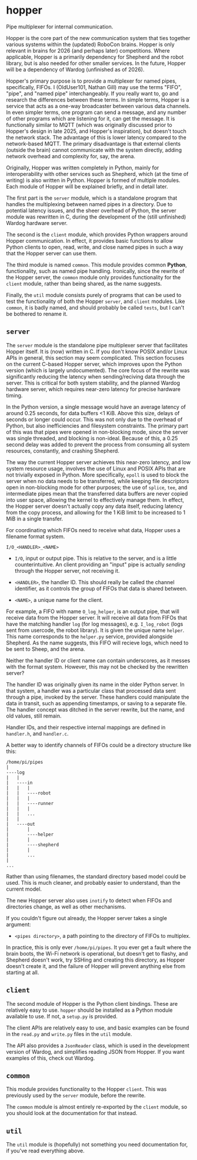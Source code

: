 # hopper

Pipe multiplexer for internal communication.

Hopper is the core part of the new communication system that ties together
various systems within the (updated) RoboCon brains. Hopper is only relevant
in brains for 2026 (and perhaps later) competitions. Where applicable, Hopper
is a primarily dependency for Shepherd and the robot library, but is also
needed for other smaller services. In the future, Hopper will be a dependency
of Wardog (unfinished as of 2026).

Hopper's primary purpose is to provide a multiplexer for named pipes,
specifically, FIFOs. I (OldUser101, Nathan Gill) may use the terms
"FIFO", "pipe", and "named pipe" interchangeably. If you really want to,
go and research the differences between these terms. In simple terms,
Hopper is a service that acts as a one-way broadcaster between various
data channels. In even simpler terms, one program can send a message, and
any number of other programs which are listening for it, can get the message.
It is functionally similar to MQTT (which was originally discussed prior to
Hopper's design in late 2025, and Hopper's inspiration), but doesn't touch
the network stack. The advantage of this is lower latency compared to the
network-based MQTT. The primary disadvantage is that external clients
(outside the brain) cannot communicate with the system directly, adding
network overhead and complexity for, say, the arena.

Originally, Hopper was written completely in Python, mainly for
interoperability with other services such as Shepherd, which (at the time of
writing) is also written in Python. Hopper is formed of multiple modules.
Each module of Hopper will be explained briefly, and in detail later.

The first part is the `server` module, which is a standalone program
that handles the multiplexing between named pipes in a directory. Due to
potential latency issues, and the sheer overhead of Python, the server module
was rewritten in C, during the development of the (still unfinished) Wardog
hardware server.

The second is the `client` module, which provides Python wrappers around Hopper
communication. In effect, it provides basic functions to allow Python clients
to open, read, write, and close named pipes in such a way that the Hopper
server can use them.

The third module is named `common`. This module provides common **Python**,
functionality, such as named pipe handling. Ironically, since the rewrite of
the Hopper server, the `common` module only provides functionality for the
`client` module, rather than being shared, as the name suggests.

Finally, the `util` module consists purely of programs that can be used to
test the functionality of both the Hopper `server`, and `client` modules.
Like `common`, it is badly named, and should probably be called `tests`,
but I can't be bothered to rename it.

## `server`

The `server` module is the standalone pipe multiplexer server that facilitates
Hopper itself. It is (now) written in C. If you don't know POSIX and/or Linux
APIs in general, this section may seem complicated. This section focuses on the
current C-based Hopper server, which improves upon the Python version (which is
largely undocumented). The core focus of the rewrite was significantly reducing
the latency when sending/reciving data through the server. This is critical for
both system stability, and the planned Wardog hardware server, which requires
near-zero latency for precise hardware timing.

In the Python version,
a single message would have an average latency of around 0.25 seconds, for
data buffers <1 KiB. Above this size, delays of seconds or longer could occur.
This was not only due to the overhead of Python, but also inefficiencies and
filesystem constraints. The primary part of this was that pipes were opened
in non-blocking mode, since the server was single threaded, and blocking is
non-ideal. Because of this, a 0.25 second delay was added to prevent the
process from consuming all system resources, constantly, and crashing Shepherd.

The way the current Hopper server achieves this near-zero latency, and low
system resource usage, involves the use of Linux and POSIX APIs that are not
trivially exposed in Python. More specifically, `epoll` is used to block
the server when no data needs to be transferred, while keeping file descriptors
open in non-blocking mode for other purposes; the use of `splice`, `tee`, and
intermediate pipes mean that the transferred data buffers are never copied
into user space, allowing the kernel to effectively manage them. In effect,
the Hopper server doesn't actually copy any data itself, reducing latency
from the copy process, and allowing for the 1 KiB limit to be increased to
1 MiB in a single transfer.

For coordinating which FIFOs need to receive what data, Hopper uses a filename
format system.

`I/O_<HANDLER>_<NAME>`

- `I/O`, input or output pipe. This is relative to the server, and is a little
counterintuitive. An client providing an "input" pipe is actually *sending*
through the Hopper server, not receiving it.

- `<HANDLER>`, the handler ID. This should really be called the channel
identifier, as it controls the group of FIFOs that data is shared between.

- `<NAME>`, a unique name for the client.

For example, a FIFO with name `O_log_helper`, is an output pipe, that will
receive data from the Hopper server. It will receive all data from FIFOs that
have the matching handler `log` (for log messages), e.g. `I_log_robot` (logs
sent from usercode, the robot library). It is given the unique name `helper`.
This name corresponds to the `helper.py` service, provided alongside Shepherd.
As the name suggests, this FIFO will recieve logs, which need to be sent to
Sheep, and the arena.

Neither the handler ID or client name can contain underscores, as it messes
with the format system. However, this may not be checked by the rewritten
server?

The handler ID was originally given its name in the older Python server.
In that system, a handler was a particular class that processed data
sent through a pipe, invoked by the server. These handlers could manipulate
the data in transit, such as appending timestamps, or saving to a separate
file. The handler concept was ditched in the server rewrite, but the name,
and old values, still remain.

Handler IDs, and their respective internal mappings are defined in
`handler.h`, and `handler.c`.

A better way to identify channels of FIFOs could be a directory structure
like this:

```
/home/pi/pipes
|
----log
|   |
|   ----in
|   |   |
|   |   ----robot
|   |   |
|   |   ----runner
|   |   |
|   |   ...
|   |
|   ----out
|       |
|       ----helper
|       |
|       ----shepherd
|       |
|       ...
|
...
```

Rather than using filenames, the standard directory based model could be used.
This is much cleaner, and probably easier to understand, than the current
model.

The new Hopper server also uses `inotify` to detect when FIFOs and directories
change, as well as other mechanisms.

If you couldn't figure out already, the Hopper server takes a single argument:

- `<pipes directory>`, a path pointing to the directory of FIFOs to multiplex.

In practice, this is only ever `/home/pi/pipes`. It you ever get a fault where
the brain boots, the Wi-Fi network is operational, but doesn't get to flashy,
and Shepherd doesn't work, try SSHing and creating this directory, as
Hopper doesn't create it, and the failure of Hopper will prevent anything else
from starting at all.

## `client`

The second module of Hopper is the Python client bindings. These are relatively
easy to use. `hopper` should be installed as a Python module available to
use. If not, a `setup.py` is provided.

The client APIs are relatively easy to use, and basic examples can be found in
the `read.py` and `write.py` files in the `util` module.

The API also provides a `JsonReader` class, which is used in the development
version of Wardog, and simplifies reading JSON from Hopper. If you want
examples of this, check out Wardog.

## `common`

This module provides functionality to the Hopper `client`. This was previously
used by the `server` module, before the rewrite.

The `common` module is almost entirely re-exported by the `client` module,
so you should look at the documentation for that instead.

## `util`

The `util` module is (hopefully) not something you need documentation for, if
you've read everything above.
